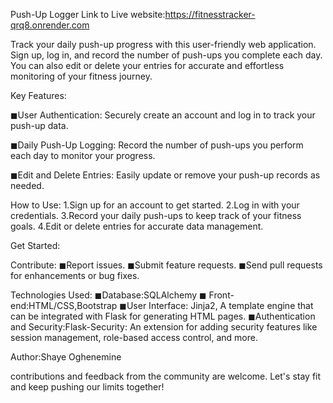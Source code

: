 Push-Up Logger
Link to Live website:https://fitnesstracker-qrq8.onrender.com

Track your daily push-up progress with this user-friendly web application. Sign up, log in, and record the number of push-ups you complete each day. 
You can also edit or delete your entries for accurate and effortless monitoring of your fitness journey.

Key Features:

 ◼User Authentication: Securely create an account and log in to track your push-up data.

 ◼Daily Push-Up Logging: Record the number of push-ups you perform each day to monitor your progress.

 ◼Edit and Delete Entries: Easily update or remove your push-up records as needed.

How to Use:
1.Sign up for an account to get started.
2.Log in with your credentials.
3.Record your daily push-ups to keep track of your fitness goals.
4.Edit or delete entries for accurate data management.


Get Started:


Contribute:
 ◼Report issues.
 ◼Submit feature requests.
 ◼Send pull requests for enhancements or bug fixes.

Technologies Used:
 ◼Database:SQLAlchemy
 ◼ Front-end:HTML/CSS,Bootstrap
 ◼User Interface: Jinja2, A template engine that can be integrated with Flask for generating HTML pages.
 ◼Authentication and Security:Flask-Security: An extension for adding security features like session management, role-based access control, and more.

Author:Shaye Oghenemine


contributions and feedback from the community are welcome. Let's stay fit and keep pushing our limits together!

